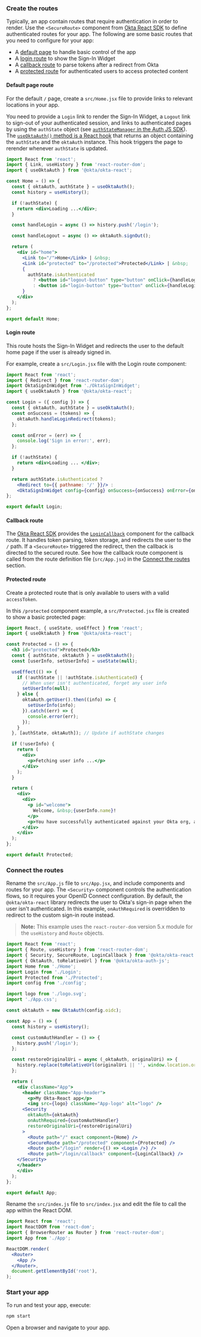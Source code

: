 ### Create the routes

Typically, an app contain routes that require authentication in order to render. Use the `<SecureRoute>` component from [Okta React SDK](https://github.com/okta/okta-react) to define authenticated routes for your app. The following are some basic routes that you need to configure for your app:

* A [default page](#default-page-route) to handle basic control of the app
* A [login route](#login-route) to show the Sign-In Widget
* A [callback route](#callback-route) to parse tokens after a redirect from Okta
* A [protected route](#protected-route) for authenticated users to access protected content

#### Default page route

For the default `/` page, create a `src/Home.jsx` file to provide links to relevant locations in your app.

You need to provide a `Login` link to render the Sign-In Widget, a `Logout` link to sign-out of your authenticated session, and links to authenticated pages by using the `authState` object (see [`authStateManager` in the Auth JS SDK](https://github.com/okta/okta-auth-js#authstatemanager)). The [`useOktaAuth()` method is a React hook](https://github.com/okta/okta-react#useoktaauth) that returns an object containing the `authState` and the `oktaAuth` instance. This hook triggers the page to rerender whenever `authState` is updated.

```jsx
import React from 'react';
import { Link, useHistory } from 'react-router-dom';
import { useOktaAuth } from '@okta/okta-react';

const Home = () => {
  const { oktaAuth, authState } = useOktaAuth();
  const history = useHistory();

  if (!authState) {
    return <div>Loading ...</div>;
  }

  const handleLogin = async () => history.push('/login');

  const handleLogout = async () => oktaAuth.signOut();

  return (
    <div id="home">
      <Link to="/">Home</Link> | &nbsp;
      <Link id="protected" to="/protected">Protected</Link> | &nbsp;
      {
        authState.isAuthenticated
          ? <button id="logout-button" type="button" onClick={handleLogout}>Logout</button>
          : <button id="login-button" type="button" onClick={handleLogin}>Login</button>
      }
    </div>
  );
};

export default Home;
```

#### Login route

This route hosts the Sign-In Widget and redirects the user to the default home page if the user is already signed in.

For example, create a `src/Login.jsx` file with the Login route component:

```jsx
import React from 'react';
import { Redirect } from 'react-router-dom';
import OktaSignInWidget from './OktaSignInWidget';
import { useOktaAuth } from '@okta/okta-react';

const Login = ({ config }) => {
  const { oktaAuth, authState } = useOktaAuth();
  const onSuccess = (tokens) => {
    oktaAuth.handleLoginRedirect(tokens);
  };

  const onError = (err) => {
    console.log('Sign in error:', err);
  };

  if (!authState) {
    return <div>Loading ... </div>;
  }

  return authState.isAuthenticated ?
    <Redirect to={{ pathname: '/' }}/> :
    <OktaSignInWidget config={config} onSuccess={onSuccess} onError={onError}/>;
};

export default Login;
```

#### Callback route

The [Okta React SDK](https://github.com/okta/okta-react) provides the [`LoginCallback`](https://github.com/okta/okta-react#logincallback) component for the callback route. It handles token parsing, token storage, and redirects the user to the `/` path. If a `<SecureRoute>` triggered the redirect, then the callback is directed to the secured route. See how the callback route component is called from the route definition file (`src/App.jsx`) in the [Connect the routes](#connect-the-routes) section.

#### Protected route

Create a protected route that is only available to users with a valid `accessToken`.

In this `/protected` component example, a `src/Protected.jsx` file is created to show a basic protected page:

```jsx
import React, { useState, useEffect } from 'react';
import { useOktaAuth } from '@okta/okta-react';

const Protected = () => {
  <h3 id="protected">Protected</h3>
  const { authState, oktaAuth } = useOktaAuth();
  const [userInfo, setUserInfo] = useState(null);

  useEffect(() => {
    if (!authState || !authState.isAuthenticated) {
      // When user isn't authenticated, forget any user info
      setUserInfo(null);
    } else {
      oktaAuth.getUser().then((info) => {
        setUserInfo(info);
      }).catch((err) => {
        console.error(err);
      });
    }
  }, [authState, oktaAuth]); // Update if authState changes

  if (!userInfo) {
    return (
      <div>
        <p>Fetching user info ...</p>
      </div>
    );
  }

  return (
    <div>
      <div>
        <p id="welcome">
          Welcome, &nbsp;{userInfo.name}!
        </p>
        <p>You have successfully authenticated against your Okta org, and have been redirected back to this application.</p>
      </div>
    </div>
  );
};

export default Protected;
```

### Connect the routes

Rename the `src/App.js` file to `src/App.jsx`, and include components and routes for your app. The `<Security>` component controls the authentication flows, so it requires your OpenID Connect configuration. By default, the `@okta/okta-react` library redirects the user to Okta's sign-in page when the user isn't authenticated. In this example, `onAuthRequired` is overridden to redirect to the custom sign-in route instead.

> **Note:** This example uses the `react-router-dom` version 5.x module for the `useHistory` and `Route` objects.

```jsx
import React from 'react';
import { Route, useHistory } from 'react-router-dom';
import { Security, SecureRoute, LoginCallback } from '@okta/okta-react';
import { OktaAuth, toRelativeUrl } from '@okta/okta-auth-js';
import Home from './Home';
import Login from './Login';
import Protected from './Protected';
import config from './config';

import logo from './logo.svg';
import './App.css';

const oktaAuth = new OktaAuth(config.oidc);

const App = () => {
  const history = useHistory();

  const customAuthHandler = () => {
    history.push('/login');
  };

  const restoreOriginalUri = async (_oktaAuth, originalUri) => {
    history.replace(toRelativeUrl(originalUri || '', window.location.origin));
  };

  return (
    <div className="App">
      <header className="App-header">
        <p>My Okta-React app</p>
        <img src={logo} className="App-logo" alt="logo" />
      <Security
        oktaAuth={oktaAuth}
        onAuthRequired={customAuthHandler}
        restoreOriginalUri={restoreOriginalUri}
      >
        <Route path="/" exact component={Home} />
        <SecureRoute path="/protected" component={Protected} />
        <Route path="/login" render={() => <Login />} />
        <Route path="/login/callback" component={LoginCallback} />
    </Security>
    </header>
    </div>
  );
};

export default App;
```

Rename the `src/index.js` file to `src/index.jsx` and edit the file to call the app within the React DOM.

```jsx
import React from 'react';
import ReactDOM from 'react-dom';
import { BrowserRouter as Router } from 'react-router-dom';
import App from './App';

ReactDOM.render(
  <Router>
    <App />
  </Router>,
  document.getElementById('root'),
);
```

### Start your app

To run and test your app, execute:

```bash
npm start
```

Open a browser and navigate to your app.
